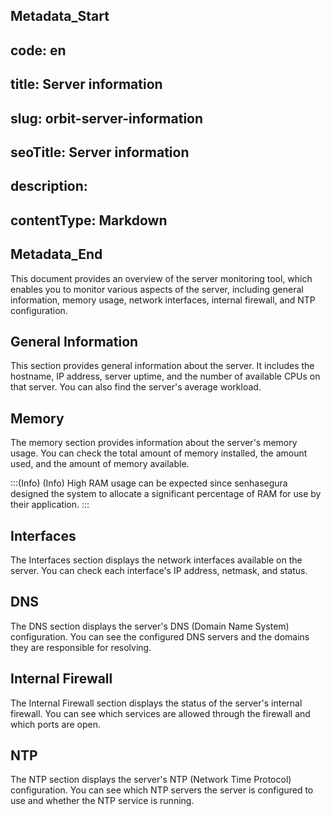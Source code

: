 ## Metadata_Start 
## code: en
## title: Server information 
## slug: orbit-server-information 
## seoTitle: Server information 
## description:  
## contentType: Markdown 
## Metadata_End
This document provides an overview of the server monitoring tool, which enables you to monitor various aspects of the server, including general information, memory usage, network interfaces, internal firewall, and NTP configuration.

## General Information

This section provides general information about the server. It includes the hostname, IP address, server uptime, and the number of available CPUs on that server. You can also find the server's average workload.

## Memory

The memory section provides information about the server's memory usage. You can check the total amount of memory installed, the amount used, and the amount of memory available.

:::(Info) (Info)
High RAM usage can be expected since senhasegura designed the system to allocate a significant percentage of RAM for use by their application.
:::

## Interfaces

The Interfaces section displays the network interfaces available on the server. You can check each interface's IP address, netmask, and status.

## DNS

The DNS section displays the server's DNS (Domain Name System) configuration. You can see the configured DNS servers and the domains they are responsible for resolving. 

## Internal Firewall

The Internal Firewall section displays the status of the server's internal firewall. You can see which services are allowed through the firewall and which ports are open.

## NTP

The NTP section displays the server's NTP (Network Time Protocol) configuration. You can see which NTP servers the server is configured to use and whether the NTP service is running.